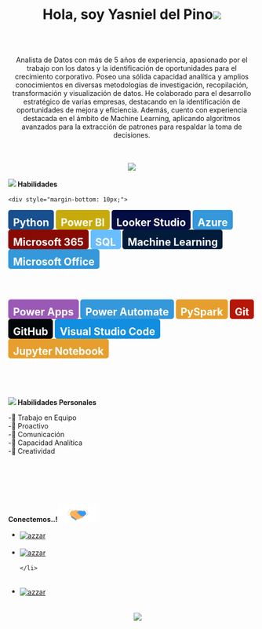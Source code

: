 
<h1 align="center"><b>Hola, soy Yasniel del Pino</b><img src="https://media.giphy.com/media/hvRJCLFzcasrR4ia7z/giphy.gif" width="35"></h1>

<br>
<br>
<div align="center">


Analista de Datos con más de 5 años de experiencia, apasionado por el trabajo con los datos y la identificación de oportunidades para el crecimiento corporativo. Poseo una sólida capacidad analítica y amplios conocimientos en diversas metodologías de investigación, recopilación, transformación y visualización de datos. He colaborado para el desarrollo estratégico de varias empresas, destacando en la identificación de oportunidades de mejora y eficiencia. Además, cuento con experiencia destacada en el ámbito de Machine Learning, aplicando algoritmos avanzados para la extracción de patrones para respaldar la toma de decisiones.
</div>
<br><br>

<div align='center'>
<img src="https://user-images.githubusercontent.com/73097560/115834477-dbab4500-a447-11eb-908a-139a6edaec5c.gif">
</div>

<img src="https://media2.giphy.com/media/QssGEmpkyEOhBCb7e1/giphy.gif?cid=ecf05e47a0n3gi1bfqntqmob8g9aid1oyj2wr3ds3mg700bl&rid=giphy.gif" width ="25"><b> Habilidades</b>
<br>

<p align="center">


    <div style="margin-bottom: 10px;">
  <div style="background-color: #174f8f; padding: 10px; border-radius: 5px; display: inline-flex; height: 20px; align-items: center;">
    <h2 style="color: white; font-weight: bold;">Python</h2>
  </div>


  <div style="background-color: #c7ab0c; padding: 10px; border-radius: 5px; display: inline-flex; height: 20px; align-items: center;">
    <h2 style="color: white; font-weight: bold;">Power BI</h2>
  </div>


  <div style="background-color: #040d40; padding: 10px; border-radius: 5px; display: inline-flex; height: 20px; align-items: center;">
    <h2 style="color: white; font-weight: bold;">Looker Studio</h2>
  </div>


  <div style="background-color: #3498db; padding: 10px; border-radius: 5px; display: inline-flex; height: 20px; align-items: center;">
    <h2 style="color: white; font-weight: bold;">Azure</h2>
  </div>


  <div style="background-color: #870b04; padding: 10px; border-radius: 5px; display: inline-flex; height: 20px; align-items: center;">
    <h2 style="color: white; font-weight: bold;">Microsoft 365</h2>
  </div>


  <div style="background-color: #69beff; padding: 10px; border-radius: 5px; display: inline-flex; height: 20px; align-items: center;">
    <h2 style="color: white; font-weight: bold;">SQL</h2>
  </div>


  <div style="background-color: #011c3b; padding: 10px; border-radius: 5px; display: inline-flex; height: 20px; align-items: center;">
    <h2 style="color: white; font-weight: bold;">Machine Learning</h2>
  </div>


  <div style="background-color: #3498db; padding: 10px; border-radius: 5px; display: inline-flex; height: 20px; align-items: center;">
    <h2 style="color: white; font-weight: bold;">Microsoft Office</h2>
  </div>


  <br><br>
  <div style="margin-bottom: 10px;">
  <div style="background-color: #9b59b6; padding: 10px; border-radius: 5px; display: inline-flex; height: 20px; align-items: center;">
    <h2 style="color: white; font-weight: bold;">Power Apps</h2>
  </div>



  <div style="background-color: #3498db; padding: 10px; border-radius: 5px; display: inline-flex; height: 20px; align-items: center;">
    <h2 style="color: white; font-weight: bold;">Power Automate</h2>
  </div>


  <div style="background-color: #e69f2e; padding: 10px; border-radius: 5px; display: inline-flex; height: 20px; align-items: center;">
    <h2 style="color: white; font-weight: bold;">PySpark</h2>
  </div>
  

  <div style="background-color: #b51607; padding: 10px; border-radius: 5px; display: inline-flex; height: 20px; align-items: center;">
    <h2 style="color: white; font-weight: bold;">Git</h2>
  </div>


  <div style="background-color: #00060a; padding: 10px; border-radius: 5px; display: inline-flex; height: 20px; align-items: center;">
    <h2 style="color: white; font-weight: bold;">GitHub</h2>
  </div>


  <div style="background-color: #128ee0; padding: 10px; border-radius: 5px; display: inline-flex; height: 20px; align-items: center;">
    <h2 style="color: white; font-weight: bold;">Visual Studio Code</h2>
  </div>

  
  <div style="background-color: #e69f2e; padding: 10px; border-radius: 5px; display: inline-flex; height: 20px; align-items: center;">
    <h2 style="color: white; font-weight: bold;">Jupyter Notebook</h2>
  </div>





</div>



</p>

<br>
<br>


<br>


<img src="https://media.giphy.com/media/iY8CRBdQXODJSCERIr/giphy.gif" width="35"><b> Habilidades Personales </b>
<br>

<div align="left">
-🤝 Trabajo en Equipo<br>
-🚀 Proactivo<br>
-📢 Comunicación<br>
-🧠 Capacidad Analítica<br>
-🎨 Creatividad<br>



</div>

<br>
<br>
<br>

<br>
<br>

<b> Conectemos..!</b><img src="https://github.com/0xAbdulKhalid/0xAbdulKhalid/raw/main/assets/mdImages/handshake.gif" width ="80">
<br>
<div align='left'>

<ul>
    <li>
    <a href="https://www.linkedin.com/in/yasnieldelpino/" target="blank"><img align="center"
         src="https://img.shields.io/badge/linkedin-%231DA1F2.svg?style=for-the-badge&logo=linkedin&logoColor=white"
         alt="azzar" height="30"/></a>
    </li>
<br>
    <li>
    <a href="https://wa.me/+5353661455" target="blank"><img align="center"
         src="https://img.shields.io/badge/whatsapp-4B7F1.svg?style=for-the-badge&logo=whatsapp&logoColor=white"
         alt="azzar" height="30"/></a>
    
    </li>
<br>
    <li>
    <a href="mailto:yasnieldelpino@gmail.com" target="blank"><img align="center"
         src="https://img.shields.io/badge/gmail-EA4335.svg?style=for-the-badge&logo=gmail&logoColor=white"
         alt="azzar" height="30"/></a>
    </li>

<br>


<br>
<div align='center'>
<img src="https://user-images.githubusercontent.com/73097560/115834477-dbab4500-a447-11eb-908a-139a6edaec5c.gif">
</div>
<br>
<br>
<br>



